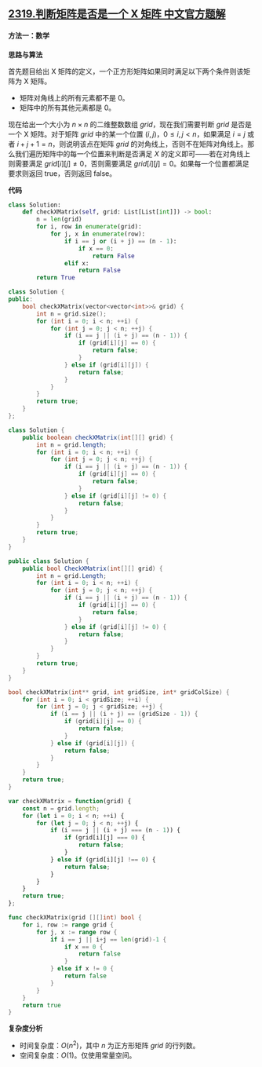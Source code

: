 ## [2319.判断矩阵是否是一个 X 矩阵 中文官方题解](https://leetcode.cn/problems/check-if-matrix-is-x-matrix/solutions/100000/pan-duan-ju-zhen-shi-fou-shi-yi-ge-x-ju-aloq7)
#### 方法一：数学

**思路与算法**

首先题目给出 $\text{X}$ 矩阵的定义，一个正方形矩阵如果同时满足以下两个条件则该矩阵为 $\text{X}$ 矩阵。

- 矩阵对角线上的所有元素都不是 $0$。
- 矩阵中的所有其他元素都是 $0$。

现在给出一个大小为 $n \times n$ 的二维整数数组 $\textit{grid}$，现在我们需要判断 $\textit{grid}$ 是否是一个 $\text{X}$ 矩阵。对于矩阵 $\textit{grid}$ 中的某一个位置 $(i, j)$，$0 \le i, j < n$，如果满足 $i = j$ 或者 $i + j + 1= n$，则说明该点在矩阵 $\textit{grid}$ 的对角线上，否则不在矩阵对角线上。那么我们遍历矩阵中的每一个位置来判断是否满足 $X$ 的定义即可——若在对角线上则需要满足 $\textit{grid}[i][j] \ne 0$，否则需要满足 $\textit{grid}[i][j] = 0$。如果每一个位置都满足要求则返回 $\text{true}$，否则返回 $\text{false}$。

**代码**

```Python [sol1-Python3]
class Solution:
    def checkXMatrix(self, grid: List[List[int]]) -> bool:
        n = len(grid)
        for i, row in enumerate(grid):
            for j, x in enumerate(row):
                if i == j or (i + j) == (n - 1):
                    if x == 0:
                        return False
                elif x:
                    return False
        return True
```

```C++ [sol1-C++]
class Solution {
public:
    bool checkXMatrix(vector<vector<int>>& grid) {
        int n = grid.size();
        for (int i = 0; i < n; ++i) {
            for (int j = 0; j < n; ++j) {
                if (i == j || (i + j) == (n - 1)) {
                    if (grid[i][j] == 0) {
                        return false;
                    }
                } else if (grid[i][j]) {
                    return false;
                }
            }
        }
        return true;
    }
};
```

```Java [sol1-Java]
class Solution {
    public boolean checkXMatrix(int[][] grid) {
        int n = grid.length;
        for (int i = 0; i < n; ++i) {
            for (int j = 0; j < n; ++j) {
                if (i == j || (i + j) == (n - 1)) {
                    if (grid[i][j] == 0) {
                        return false;
                    }
                } else if (grid[i][j] != 0) {
                    return false;
                }
            }
        }
        return true;
    }
}
```

```C# [sol1-C#]
public class Solution {
    public bool CheckXMatrix(int[][] grid) {
        int n = grid.Length;
        for (int i = 0; i < n; ++i) {
            for (int j = 0; j < n; ++j) {
                if (i == j || (i + j) == (n - 1)) {
                    if (grid[i][j] == 0) {
                        return false;
                    }
                } else if (grid[i][j] != 0) {
                    return false;
                }
            }
        }
        return true;
    }
}
```

```C [sol1-C]
bool checkXMatrix(int** grid, int gridSize, int* gridColSize) {
    for (int i = 0; i < gridSize; ++i) {
        for (int j = 0; j < gridSize; ++j) {
            if (i == j || (i + j) == (gridSize - 1)) {
                if (grid[i][j] == 0) {
                    return false;
                }
            } else if (grid[i][j]) {
                return false;
            }
        }
    }
    return true;
}
```

```JavaScript [sol1-JavaScript]
var checkXMatrix = function(grid) {
    const n = grid.length;
    for (let i = 0; i < n; ++i) {
        for (let j = 0; j < n; ++j) {
            if (i === j || (i + j) === (n - 1)) {
                if (grid[i][j] === 0) {
                    return false;
                }
            } else if (grid[i][j] !== 0) {
                return false;
            }
        }
    }
    return true;
};
```

```go [sol1-Golang]
func checkXMatrix(grid [][]int) bool {
    for i, row := range grid {
        for j, x := range row {
            if i == j || i+j == len(grid)-1 {
                if x == 0 {
                    return false
                }
            } else if x != 0 {
                return false
            }
        }
    }
    return true
}
```

**复杂度分析**

- 时间复杂度：$O(n^2)$，其中 $n$ 为正方形矩阵 $\textit{grid}$ 的行列数。
- 空间复杂度：$O(1)$。仅使用常量空间。